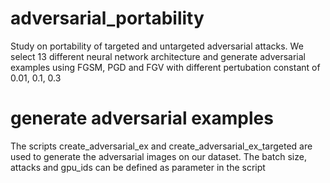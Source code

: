 # adversarial_portability
Study on portability of targeted and untargeted adversarial attacks. We select 13 different neural network architecture
and generate adversarial examples using FGSM, PGD and FGV with different pertubation constant of 0.01, 0.1, 0.3

# generate adversarial examples

The scripts create_adversarial_ex and create_adversarial_ex_targeted are used to generate the adversarial images
on our dataset. The batch size, attacks and gpu_ids can be defined as parameter in the script
